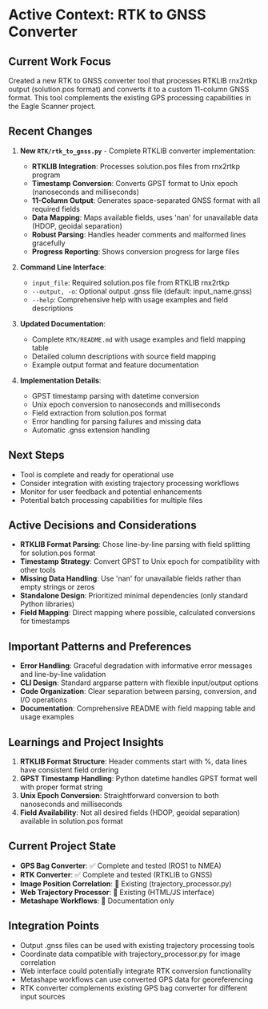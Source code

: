 # Active Context: RTK to GNSS Converter

## Current Work Focus
Created a new RTK to GNSS converter tool that processes RTKLIB rnx2rtkp output (solution.pos format) and converts it to a custom 11-column GNSS format. This tool complements the existing GPS processing capabilities in the Eagle Scanner project.

## Recent Changes
1. **New `RTK/rtk_to_gnss.py`** - Complete RTKLIB converter implementation:
   - **RTKLIB Integration**: Processes solution.pos files from rnx2rtkp program
   - **Timestamp Conversion**: Converts GPST format to Unix epoch (nanoseconds and milliseconds)
   - **11-Column Output**: Generates space-separated GNSS format with all required fields
   - **Data Mapping**: Maps available fields, uses 'nan' for unavailable data (HDOP, geoidal separation)
   - **Robust Parsing**: Handles header comments and malformed lines gracefully
   - **Progress Reporting**: Shows conversion progress for large files

2. **Command Line Interface**:
   - `input_file`: Required solution.pos file from RTKLIB rnx2rtkp
   - `--output, -o`: Optional output .gnss file (default: input_name.gnss)
   - `--help`: Comprehensive help with usage examples and field descriptions

3. **Updated Documentation**:
   - Complete `RTK/README.md` with usage examples and field mapping table
   - Detailed column descriptions with source field mapping
   - Example output format and feature documentation

4. **Implementation Details**:
   - GPST timestamp parsing with datetime conversion
   - Unix epoch conversion to nanoseconds and milliseconds
   - Field extraction from solution.pos format
   - Error handling for parsing failures and missing data
   - Automatic .gnss extension handling

## Next Steps
- Tool is complete and ready for operational use
- Consider integration with existing trajectory processing workflows
- Monitor for user feedback and potential enhancements
- Potential batch processing capabilities for multiple files

## Active Decisions and Considerations
- **RTKLIB Format Parsing**: Chose line-by-line parsing with field splitting for solution.pos format
- **Timestamp Strategy**: Convert GPST to Unix epoch for compatibility with other tools
- **Missing Data Handling**: Use 'nan' for unavailable fields rather than empty strings or zeros
- **Standalone Design**: Prioritized minimal dependencies (only standard Python libraries)
- **Field Mapping**: Direct mapping where possible, calculated conversions for timestamps

## Important Patterns and Preferences
- **Error Handling**: Graceful degradation with informative error messages and line-by-line validation
- **CLI Design**: Standard argparse pattern with flexible input/output options
- **Code Organization**: Clear separation between parsing, conversion, and I/O operations
- **Documentation**: Comprehensive README with field mapping table and usage examples

## Learnings and Project Insights
1. **RTKLIB Format Structure**: Header comments start with %, data lines have consistent field ordering
2. **GPST Timestamp Handling**: Python datetime handles GPST format well with proper format string
3. **Unix Epoch Conversion**: Straightforward conversion to both nanoseconds and milliseconds
4. **Field Availability**: Not all desired fields (HDOP, geoidal separation) available in solution.pos format

## Current Project State
- **GPS Bag Converter**: ✅ Complete and tested (ROS1 to NMEA)
- **RTK Converter**: ✅ Complete and tested (RTKLIB to GNSS)
- **Image Position Correlation**: 📁 Existing (trajectory_processor.py)
- **Web Trajectory Processor**: 📁 Existing (HTML/JS interface)
- **Metashape Workflows**: 📁 Documentation only

## Integration Points
- Output .gnss files can be used with existing trajectory processing tools
- Coordinate data compatible with trajectory_processor.py for image correlation
- Web interface could potentially integrate RTK conversion functionality
- Metashape workflows can use converted GPS data for georeferencing
- RTK converter complements existing GPS bag converter for different input sources
